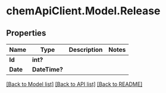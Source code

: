 # chemApiClient.Model.Release
## Properties

Name | Type | Description | Notes
------------ | ------------- | ------------- | -------------
**Id** | **int?** |  | 
**Date** | **DateTime?** |  | 

[[Back to Model list]](../README.md#documentation-for-models) [[Back to API list]](../README.md#documentation-for-api-endpoints) [[Back to README]](../README.md)

